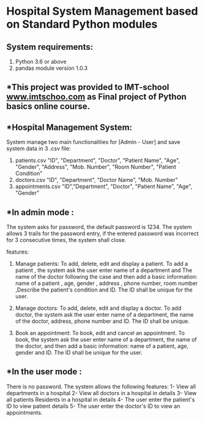 # Hospital System Management based on Standard Python modules
System requirements:
--
1. Python 3.6 or above
2. pandas module version 1.0.3

*This project was provided to IMT-school www.imtschoo.com as Final project of Python basics online course.
--

*Hospital Management System:
--
System manage two main functionalities for [Admin - User] and save system data in 3 .csv file:
1.  patients.csv
"ID", "Department", "Doctor", "Patient Name", "Age", "Gender", "Address", "Mob. Number", "Room Number", "Patient Condition"
2.  doctors.csv
"ID", "Department", "Doctor Name", "Mob. Number"
3.  appointments.csv
"ID","Department", "Doctor", "Patient Name", "Age", "Gender"

*In admin mode :
--
The system asks for password, the default password is 1234. The system allows 3 trails for the password entry, if the entered password was incorrect for 3 consecutive times, the system shall close. 

features:
1. Manage patients: To add, delete, edit and display a patient.
To add a patient , the system ask the user enter name of a department and The name of the doctor following the case and then
add a basic information: name of a patient , age, gender , address , phone number, room number ,Describe the patient's condition and ID. The ID shall be unique for the user.

2. Manage doctors: To add, delete, edit and display a doctor. To add doctor, the system ask the user enter name of a department, the name of the doctor, address, phone number and ID. The ID shall be unique.

3. Book an appointment: To book, edit and cancel an appointment. To book, the system ask the user enter name of a department, the name of the doctor, and then add a basic information: name of a patient, age, gender and ID. The ID shall be unique for the user.

*In the user mode :
--
There is no password. The system allows the following features:
1- View all departments in a hospital
2- View all doctors in a hospital in details
3- View all patients Residents in a hospital in details
4- The user enter the patient's ID to view patient details
5- The user enter the doctor's ID to view an appointments.
